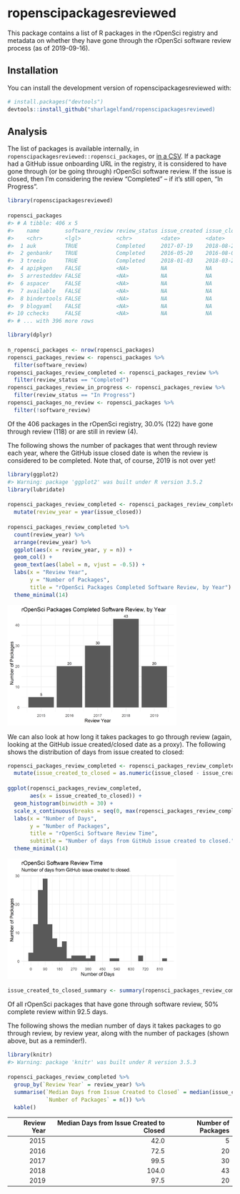 
<!-- README.md is generated from README.Rmd. Please edit that file -->

# ropenscipackagesreviewed

This package contains a list of R packages in the rOpenSci registry and
metadata on whether they have gone through the rOpenSci software review
process (as of 2019-09-16).

## Installation

You can install the development version of ropenscipackagesreviewed
with:

``` r
# install.packages("devtools")
devtools::install_github("sharlagelfand/ropenscipackagesreviewed)
```

## Analysis

The list of packages is available internally, in
`ropenscipackagesreviewed::ropensci_packages`, or [in a
CSV](https://github.com/sharlagelfand/ropenscipackagesreviewed/data-raw/ropensci_packages.csv).
If a package had a GitHub issue onboarding URL in the registry, it is
considered to have gone through (or be going through) rOpenSci software
review. If the issue is closed, then I’m considering the review
“Completed” – if it’s still open, “In Progress”.

``` r
library(ropenscipackagesreviewed)

ropensci_packages
#> # A tibble: 406 x 5
#>    name        software_review review_status issue_created issue_closed
#>    <chr>       <lgl>           <chr>         <date>        <date>      
#>  1 auk         TRUE            Completed     2017-07-19    2018-08-26  
#>  2 genbankr    TRUE            Completed     2016-05-20    2016-08-03  
#>  3 treeio      TRUE            Completed     2018-01-03    2018-03-20  
#>  4 apipkgen    FALSE           <NA>          NA            NA          
#>  5 arresteddev FALSE           <NA>          NA            NA          
#>  6 aspacer     FALSE           <NA>          NA            NA          
#>  7 available   FALSE           <NA>          NA            NA          
#>  8 bindertools FALSE           <NA>          NA            NA          
#>  9 blogyaml    FALSE           <NA>          NA            NA          
#> 10 cchecks     FALSE           <NA>          NA            NA          
#> # ... with 396 more rows
```

``` r
library(dplyr)

n_ropensci_packages <- nrow(ropensci_packages)
ropensci_packages_review <- ropensci_packages %>%
  filter(software_review)
ropensci_packages_review_completed <- ropensci_packages_review %>%
  filter(review_status == "Completed")
ropensci_packages_review_in_progress <- ropensci_packages_review %>%
  filter(review_status == "In Progress")
ropensci_packages_no_review <- ropensci_packages %>%
  filter(!software_review)
```

Of the 406 packages in the rOpenSci registry, 30.0% (122) have gone
through review (118) or are still in review (4).

The following shows the number of packages that went through review each
year, where the GitHub issue closed date is when the review is
considered to be completed. Note that, of course, 2019 is not over yet\!

``` r
library(ggplot2)
#> Warning: package 'ggplot2' was built under R version 3.5.2
library(lubridate)

ropensci_packages_review_completed <- ropensci_packages_review_completed %>%
  mutate(review_year = year(issue_closed))

ropensci_packages_review_completed %>%
  count(review_year) %>%
  arrange(review_year) %>%
  ggplot(aes(x = review_year, y = n)) +
  geom_col() + 
  geom_text(aes(label = n, vjust = -0.5)) +
  labs(x = "Review Year",
       y = "Number of Packages",
       title = "rOpenSci Packages Completed Software Review, by Year") + 
  theme_minimal(14)
```

<img src="man/figures/README-unnamed-chunk-4-1.png" width="75%" />

We can also look at how long it takes packages to go through review
(again, looking at the GitHub issue created/closed date as a proxy). The
following shows the distribution of days from issue created to closed:

``` r
ropensci_packages_review_completed <- ropensci_packages_review_completed %>%
  mutate(issue_created_to_closed = as.numeric(issue_closed - issue_created))

ggplot(ropensci_packages_review_completed,
       aes(x = issue_created_to_closed)) + 
  geom_histogram(binwidth = 30) + 
  scale_x_continuous(breaks = seq(0, max(ropensci_packages_review_completed[["issue_created_to_closed"]]), 90)) + 
  labs(x = "Number of Days",
       y = "Number of Packages",
       title = "rOpenSci Software Review Time",
       subtitle = "Number of days from GitHub issue created to closed.") + 
  theme_minimal(14)
```

<img src="man/figures/README-unnamed-chunk-5-1.png" width="75%" />

``` r
issue_created_to_closed_summary <- summary(ropensci_packages_review_completed[["issue_created_to_closed"]])
```

Of all rOpenSci packages that have gone through software review, 50%
complete review within 92.5 days.

The following shows the median number of days it takes packages to go
through review, by review year, along with the number of packages (shown
above, but as a reminder\!).

``` r
library(knitr)
#> Warning: package 'knitr' was built under R version 3.5.3

ropensci_packages_review_completed %>%
  group_by(`Review Year` = review_year) %>%
  summarise(`Median Days from Issue Created to Closed` = median(issue_created_to_closed),
            `Number of Packages` = n()) %>%
  kable()
```

| Review Year | Median Days from Issue Created to Closed | Number of Packages |
| ----------: | ---------------------------------------: | -----------------: |
|        2015 |                                     42.0 |                  5 |
|        2016 |                                     72.5 |                 20 |
|        2017 |                                     99.5 |                 30 |
|        2018 |                                    104.0 |                 43 |
|        2019 |                                     97.5 |                 20 |
